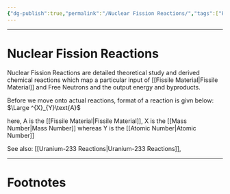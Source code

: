 ```yaml
---
{"dg-publish":true,"permalink":"/Nuclear Fission Reactions/","tags":["Physics"]}
---
```



---
# Nuclear Fission Reactions
Nuclear Fission Reactions are detailed theoretical study and derived chemical reactions which map a particular input of [[Fissile Material\|Fissile Material]] and Free Neutrons and the output energy and byproducts.

Before we move onto actual reactions, format of a reaction is givn below:
 $\Large ^{X}_{Y}\text{A}$

here, A is the [[Fissile Material\|Fissile Material]], X is the [[Mass Number\|Mass Number]] whereas Y is the [[Atomic Number\|Atomic Number]]

See also: [[Uranium-233 Reactions\|Uranium-233 Reactions]], 

---
# Footnotes